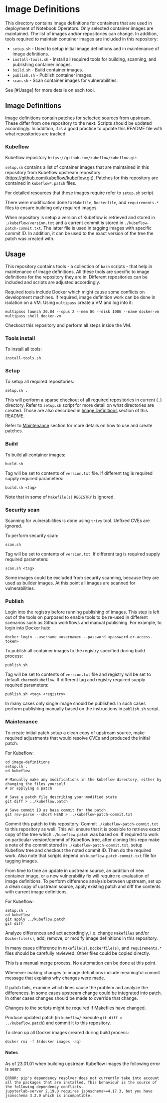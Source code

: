 # Image Definitions

This directory contains image definitions for containers that are used in deployment of Notebook Operators. Only selected container images are maintained. The list of images and/or repositories can change. In addition, tools required to maintain container images are included in this repository:

- `setup.sh` - Used to setup initial image definitions and in maintenance of image definitions.
- `install-tools.sh` - Install all required tools for building, scanning, and publishing container images.
- `build.sh` - Build container images.
- `publish.sh` - Publish container images.
- `scan.sh` - Scan container images for vulnerabilities.

See [#Usage] for more details on each tool.

## Image Definitions

Image definitions contain patches for selected sources from upstream. These differ from one repository to the next. Scripts should be updated accordingly. In addition, it is a good practice to update this README file with what repositories are tracked.

### Kubeflow

Kubeflow repository `https://github.com/kubeflow/kubeflow.git`.

`setup.sh` contains a list of container images that are maintained in this repository from Kubeflow upstream repository (https://github.com/kubeflow/kubeflow.git). Patches for this repository are contained in `kubeflow*.patch` files.

For detailed resources that these images require refer to `setup.sh` script.

There were modification done to `Makefile`, `Dockerfile`, and `requirements.*` files to ensure building only required images.

When repository is setup a version of Kubeflow is retrieved and stored in `./kubeflow/version.txt` and a current commit is stored in `./kubeflow-patch-commit.txt`. The latter file is used in tagging images with specific commit ID. In addition, it can be used to the exact version of the tree the patch was created with.

## Usage

This repository contains tools - a collection of `bash` scripts - that help in maintenance of image definitions. All these tools are specific to image definitions for the repository they are in. Different repositories can be included and scripts are adjusted accordingly.

Required tools include Docker which might cause some conflicts on development machines. If required, image definition work can be done in isolation on a VM. Using `multipass` create a VM and log into it:

```
multipass launch 20.04 --cpus 2 --mem 8G --disk 100G --name docker-vm
multipass shell docker-vm
```

Checkout this repository and perform all steps inside the VM.

### Tools install

To install all tools:

```
install-tools.sh
```

### Setup

To setup all required repositories:

```
setup.sh .
```

This will perform a sparse checkout of all required repositories in current (`.`) directory. Refer to `setup.sh` script for more detail on what directories are created. Those are also described in [Image Definitions](#image-definitions) section of this README.

Refer to [Maintenance](#maintenance) section for more details on how to use and create patches.

### Build

To build all container images:

```
build.sh
```

Tag will be set to contents of `version.txt` file. If different tag is required supply required parameters:

```
build.sh <tag>
```

Note that in some of `Makefile(s)` `REGISTRY` is ignored.

### Security scan

Scanning for vulnerabilities is done using `trivy` tool. Unfixed CVEs are ignored.

To perform security scan:

```
scan.sh
```

Tag will be set to contents of `version.txt`. If different tag is required supply required parameters:

```
scan.sh <tag>
```

Some images could be excluded from security scanning, because they are used as builder images. At this point all images are scanned for vulnerabilities.

### Publish

Login into the registry before running publishing of images. This step is left out of the tools on purposed to enable tools to be re-used in different scenarios such as Github workflows and manual publishing. For example, to login into Docker hub:

```
docker login --username <username> --password <password-or-access-token>
```

To publish all container images to the registry specified during build process:

```
publish.sh
```

Tag will be set to contents of `version.txt` file and registry will be set to default `charmedkubeflow`. If different tag and registry required supply required parameters:

```
publish.sh <tag> <registry>
```

In many cases only single image should be published. In such cases perform publishing manually based on the instructions in `publish.sh` script.

### Maintenance

To create initial patch setup a clean copy of upstream source, make required adjustments that would resolve CVEs and produced the initial patch:

For Kubeflow:

```
cd image-definitions
setup.sh .
cd kubeflow

# Manually make any modifications in the kubeflow directory, either by changing the files yourself
# or applying a patch

# Save a patch file describing your modified state
git diff > ../kubeflow.patch

# Save commit ID as base commit for the patch
git rev-parse --short HEAD > ../kubeflow-patch-commit.txt
```

Commit this patch to this repository. Commit `./kubeflow-patch-commit.txt` to this repository as well. This will ensure that it is possible to retrieve exact copy of the tree which `./kubeflow.patch` was based on. If required to work on particular version/commit of Kubeflow tree, after cloning this repo make a note of the commit stored in `./kubeflow-patch-commit.txt`, setup Kubeflow tree and checkout the noted commit ID. Then do the required work. Also note that scripts depend on `kubeflow-patch-commit.txt` file for tagging images.

From time to time an update in upstream source, an addition of new container image, or a new vulnerability fix will require re-evaluation of image definitions. To perform difference analysis between upstream, set up a clean copy of upstream source, apply existing patch and diff the contents with current image definitions.

For Kubeflow:

```
setup.sh .
cd kubeflow
git apply ../kubeflow.patch
git diff
```

Analyze differences and act accordingly, i.e. change `Makefiles` and/or `Dockerfile(s)`, add, remove, or modify image definitions in this repository.

In many cases difference in `Makefile(s)`, `Dockerfile(s)`, and `requirements.*` files should be carefully reviewed. Other files could be copied directly.

This is a manual merge process. No automation can be done at this point.

Whenever making changes to image definitions include meaningful commit message that explains why changes were made.

If patch fails, examine which lines cause the problem and analyze the differences. In some cases upstream change could be integrated into patch. In other cases changes should be made to override that change.

Changes to the scripts might be required if Makefiles have changed.

Produce updated patch (in `kubeflow/` execute `git diff > ../kubeflow.patch`) and commit it to this repository.

To clean up all Docker images creared during build process:

```
docker rmi -f $(docker images -aq)
```

#### Notes

As of 23.01.01 when building upstream Kubeflow images the following error is seen:
```
ERROR: pip's dependency resolver does not currently take into account all the packages that are installed. This behaviour is the source of the following dependency conflicts.
jupyterlab-server 2.19.0 requires jsonschema>=4.17.3, but you have jsonschema 3.2.0 which is incompatible.
```
